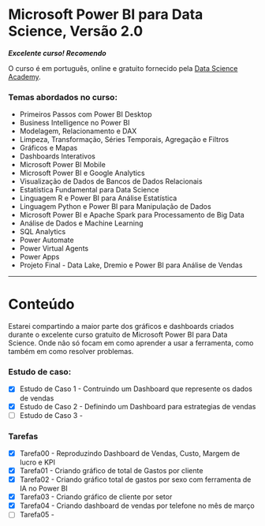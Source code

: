 # Microsoft Power BI para Data Science, Versão 2.0

**_Excelente curso! Recomendo_** 

O curso é em português, online e gratuito fornecido pela  [Data Science Academy](https://www.datascienceacademy.com.br/course/microsoft-power-bi-para-data-science). 


### Temas abordados no curso: 

- Primeiros Passos com Power BI Desktop
- Business Intelligence no Power BI
- Modelagem, Relacionamento e DAX
- Limpeza, Transformação, Séries Temporais, Agregação e Filtros
- Gráficos e Mapas
- Dashboards Interativos
- Microsoft Power BI Mobile
- Microsoft Power BI e Google Analytics
- Visualização de Dados de Bancos de Dados Relacionais
- Estatística Fundamental para Data Science
- Linguagem R e Power BI para Análise Estatística
- Linguagem Python e Power BI para Manipulação de Dados
- Microsoft Power BI e Apache Spark para Processamento de Big Data
- Análise de Dados e Machine Learning
- SQL Analytics
- Power Automate
- Power Virtual Agents
- Power Apps
- Projeto Final - Data Lake, Dremio e Power BI para Análise de Vendas


---
# Conteúdo

Estarei compartindo a maior parte dos gráficos e dashboards criados durante o excelente curso gratuito de Microsoft Power BI para Data Science. Onde não só focam em como aprender a usar a ferramenta, como também em como resolver problemas.

### Estudo de caso:
- [x] Estudo de Caso 1 - Contruindo um Dashboard que represente os dados de vendas
- [x] Estudo de Caso 2 - Definindo um Dashboard para estrategias de vendas
- [ ] Estudo de Caso 3 - 

### Tarefas
- [x] Tarefa00 - Reproduzindo Dashboard de Vendas, Custo, Margem de lucro e KPI
- [x] Tarefa01 - Criando gráfico de total de Gastos por cliente
- [x] Tarefa02 - Criando gráfico total de gastos por sexo com ferramenta de IA no Power BI
- [x] Tarefa03 - Criando gráfico de cliente por setor
- [x] Tarefa04 - Criando dashboard de vendas por telefone no mês de março
- [ ] Tarefa05 -
